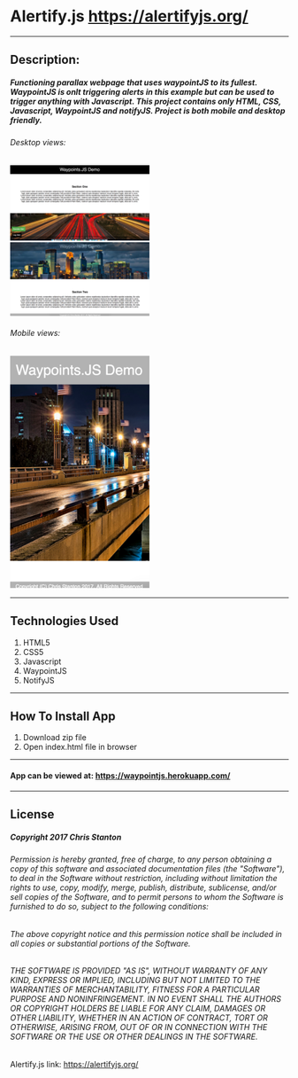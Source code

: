 
# Alertify.js  https://alertifyjs.org/

---

## Description:
##### Functioning parallax webpage that uses waypointJS to its fullest.  WaypointJS is onlt triggering alerts in this example but can be used to trigger anything with Javascript.  This project contains only HTML, CSS, Javascript, WaypointJS and notifyJS. Project is both mobile and desktop friendly.

###### Desktop views:
<img src="./public/assets/images/screenshots/desktop-one.png" width="50%">

<img src="./public/assets/images/screenshots/desktop-two.png" width="50%">

###### Mobile views:

<img src="./public/assets/images/screenshots/mobile.png" width="50%">

---

## Technologies Used
  1. HTML5
  2. CSS5
  3. Javascript
  4. WaypointJS
  5. NotifyJS

---  

## How To Install App
  1. Download zip file
  2. Open index.html file in browser

---

#### App can be viewed at: https://waypointjs.herokuapp.com/

---

## License
##### Copyright 2017 Chris Stanton

###### Permission is hereby granted, free of charge, to any person obtaining a copy of this software and associated documentation files (the "Software"), to deal in the Software without restriction, including without limitation the rights to use, copy, modify, merge, publish, distribute, sublicense, and/or sell copies of the Software, and to permit persons to whom the Software is furnished to do so, subject to the following conditions:

###### The above copyright notice and this permission notice shall be included in all copies or substantial portions of the Software.

###### THE SOFTWARE IS PROVIDED "AS IS", WITHOUT WARRANTY OF ANY KIND, EXPRESS OR IMPLIED, INCLUDING BUT NOT LIMITED TO THE WARRANTIES OF MERCHANTABILITY, FITNESS FOR A PARTICULAR PURPOSE AND NONINFRINGEMENT. IN NO EVENT SHALL THE AUTHORS OR COPYRIGHT HOLDERS BE LIABLE FOR ANY CLAIM, DAMAGES OR OTHER LIABILITY, WHETHER IN AN ACTION OF CONTRACT, TORT OR OTHERWISE, ARISING FROM, OUT OF OR IN CONNECTION WITH THE SOFTWARE OR THE USE OR OTHER DEALINGS IN THE SOFTWARE.












Alertify.js link: https://alertifyjs.org/
